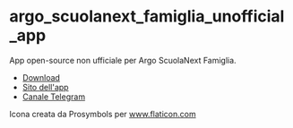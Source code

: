# argo_scuolanext_famiglia_unofficial_app
App open-source non ufficiale per Argo ScuolaNext Famiglia.

- [Download](https://github.com/peppelg/argo_scuolanext_famiglia_unofficial_app/releases/download/1.0.0%2B9/app-release.apk)
- [Sito dell'app](https://peppelg.space/argo_famiglia)
- [Canale Telegram](https://t.me/scuolanext)


Icona creata da Prosymbols per www.flaticon.com